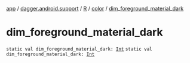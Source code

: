 [app](../../../index.md) / [dagger.android.support](../../index.md) / [R](../index.md) / [color](index.md) / [dim_foreground_material_dark](./dim_foreground_material_dark.md)

# dim_foreground_material_dark

`static val dim_foreground_material_dark: `[`Int`](https://kotlinlang.org/api/latest/jvm/stdlib/kotlin/-int/index.html)
`static val dim_foreground_material_dark: `[`Int`](https://kotlinlang.org/api/latest/jvm/stdlib/kotlin/-int/index.html)